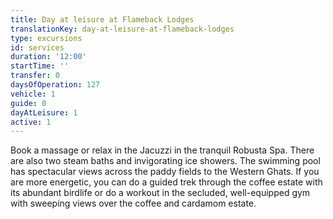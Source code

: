 ```yaml
---
title: Day at leisure at Flameback Lodges
translationKey: day-at-leisure-at-flameback-lodges
type: excursions
id: services
duration: '12:00'
startTime: ''
transfer: 0
daysOfOperation: 127
vehicle: 1
guide: 0
dayAtLeisure: 1
active: 1
---
```

Book a massage or relax in the Jacuzzi in the tranquil Robusta Spa. There are also two steam baths and invigorating ice showers. The swimming pool has spectacular views across the paddy fields to the Western Ghats. If you are more energetic, you can do a guided trek through the coffee estate with its abundant birdlife or do a workout in the secluded, well-equipped gym with sweeping views over the coffee and cardamom estate.